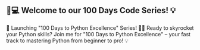 ## 💯💻 Welcome to our 100 Days Code Series! 💡

🌟 Launching "100 Days to Python Excellence" Series! 🐍💼 Ready to skyrocket your Python skills? Join me for "100 Days to Python Excellence" – your fast track to mastering Python from beginner to pro! 💡

